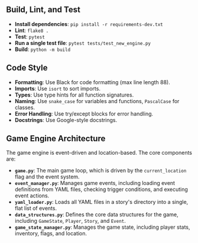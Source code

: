 ## Build, Lint, and Test

- **Install dependencies**: `pip install -r requirements-dev.txt`
- **Lint**: `flake8 .`
- **Test**: `pytest`
- **Run a single test file**: `pytest tests/test_new_engine.py`
- **Build**: `python -m build`

## Code Style

- **Formatting**: Use Black for code formatting (max line length 88).
- **Imports**: Use `isort` to sort imports.
- **Types**: Use type hints for all function signatures.
- **Naming**: Use `snake_case` for variables and functions, `PascalCase` for classes.
- **Error Handling**: Use try/except blocks for error handling.
- **Docstrings**: Use Google-style docstrings.

## Game Engine Architecture

The game engine is event-driven and location-based. The core components are:

- **`game.py`**: The main game loop, which is driven by the `current_location` flag and the event system.
- **`event_manager.py`**: Manages game events, including loading event definitions from YAML files, checking trigger conditions, and executing event actions.
- **`yaml_loader.py`**: Loads all YAML files in a story's directory into a single, flat list of events.
- **`data_structures.py`**: Defines the core data structures for the game, including `GameState`, `Player`, `Story`, and `Event`.
- **`game_state_manager.py`**: Manages the game state, including player stats, inventory, flags, and location.
